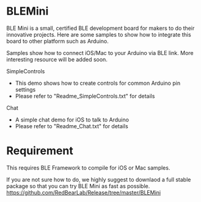 
BLEMini
=======

BLE Mini is a small, certified BLE development board for makers to do their innovative projects. Here are some samples to show how to integrate this board to other platform such as Arduino.

Samples show how to connect iOS/Mac to your Arduino via BLE link. More interesting resource will be added soon.

SimpleControls
- This demo shows how to create controls for common Arduino pin settings
- Please refer to "Readme_SimpleControls.txt" for details

Chat
- A simple chat demo for iOS to talk to Arduino
- Please refer to "Readme_Chat.txt" for details

Requirement
===========

This requires BLE Framework to compile for iOS or Mac samples. 

If you are not sure how to do, we highly suggest to downlaod a full stable package so that you can try BLE Mini as fast as possible.
https://github.com/RedBearLab/Release/tree/master/BLEMini

